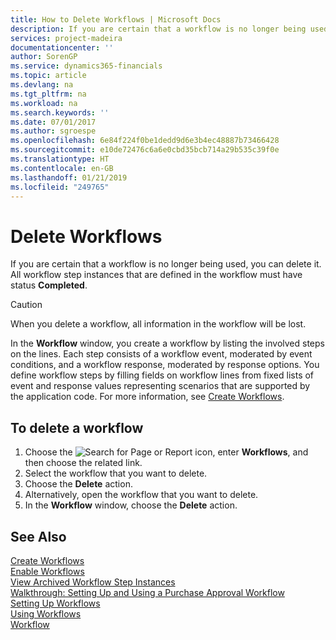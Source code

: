 ```yaml
---
title: How to Delete Workflows | Microsoft Docs
description: If you are certain that a workflow is no longer being used, you can delete it. All workflow step instances that are defined in the workflow must have status **Completed**.
services: project-madeira
documentationcenter: ''
author: SorenGP
ms.service: dynamics365-financials
ms.topic: article
ms.devlang: na
ms.tgt_pltfrm: na
ms.workload: na
ms.search.keywords: ''
ms.date: 07/01/2017
ms.author: sgroespe
ms.openlocfilehash: 6e84f224f0be1dedd9d6e3b4ec48887b73466428
ms.sourcegitcommit: e10de72476c6a6e0cbd35bcb714a29b535c39f0e
ms.translationtype: HT
ms.contentlocale: en-GB
ms.lasthandoff: 01/21/2019
ms.locfileid: "249765"
---
```

# <a name="delete-workflows"></a>Delete Workflows
If you are certain that a workflow is no longer being used, you can delete it. All workflow step instances that are defined in the workflow must have status **Completed**.  

> [!CAUTION]  
>  When you delete a workflow, all information in the workflow will be lost.  

 In the **Workflow** window, you create a workflow by listing the involved steps on the lines. Each step consists of a workflow event, moderated by event conditions, and a workflow response, moderated by response options. You define workflow steps by filling fields on workflow lines from fixed lists of event and response values representing scenarios that are supported by the application code. For more information, see [Create Workflows](across-how-to-create-workflows.md).  

## <a name="to-delete-a-workflow"></a>To delete a workflow  
1.  Choose the ![Search for Page or Report](media/ui-search/search_small.png "Search for Page or Report icon") icon, enter **Workflows**, and then choose the related link.  
2.  Select the workflow that you want to delete.  
3.  Choose the **Delete** action.  
4.  Alternatively, open the workflow that you want to delete.  
5.  In the **Workflow** window, choose the **Delete** action.  

## <a name="see-also"></a>See Also  
 [Create Workflows](across-how-to-create-workflows.md)   
 [Enable Workflows](across-how-to-enable-workflows.md)   
 [View Archived Workflow Step Instances](across-how-to-view-archived-workflow-step-instances.md)   
 [Walkthrough: Setting Up and Using a Purchase Approval Workflow](walkthrough-setting-up-and-using-a-purchase-approval-workflow.md)   
 [Setting Up Workflows](across-set-up-workflows.md)   
 [Using Workflows](across-use-workflows.md)   
 [Workflow](across-workflow.md)   
